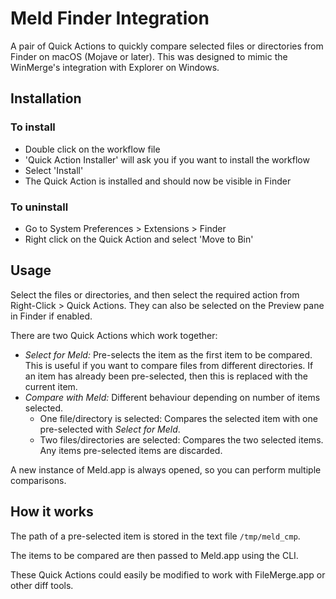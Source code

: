 # Meld Finder Integration
A pair of Quick Actions to quickly compare selected files or directories from Finder on macOS (Mojave or later). This was designed to mimic the WinMerge's integration with Explorer on Windows.

## Installation

### To install
- Double click on the workflow file
- 'Quick Action Installer' will ask you if you want to install the workflow
- Select 'Install'
- The Quick Action is installed and should now be visible in Finder

### To uninstall
- Go to System Preferences > Extensions > Finder
- Right click on the Quick Action and select 'Move to Bin'

## Usage

Select the files or directories, and then select the required action from Right-Click > Quick Actions. They can also be selected on the Preview pane in Finder if enabled.

There are two Quick Actions which work together:

* _Select for Meld:_ Pre-selects the item as the first item to be compared. This is useful if you want to compare files from different directories. If an item has already been pre-selected, then this is replaced with the current item. 
* _Compare with Meld:_ Different behaviour depending on number of items selected.
    * One file/directory is selected: Compares the selected item with one pre-selected with _Select for Meld_.
    * Two files/directories are selected: Compares the two selected items. Any items pre-selected items are discarded.

A new instance of Meld.app is always opened, so you can perform multiple comparisons. 

## How it works
The path of a pre-selected item is stored in the text file `/tmp/meld_cmp`. 

The items to be compared are then passed to Meld.app using the CLI.

These Quick Actions could easily be modified to work with FileMerge.app or other diff tools.